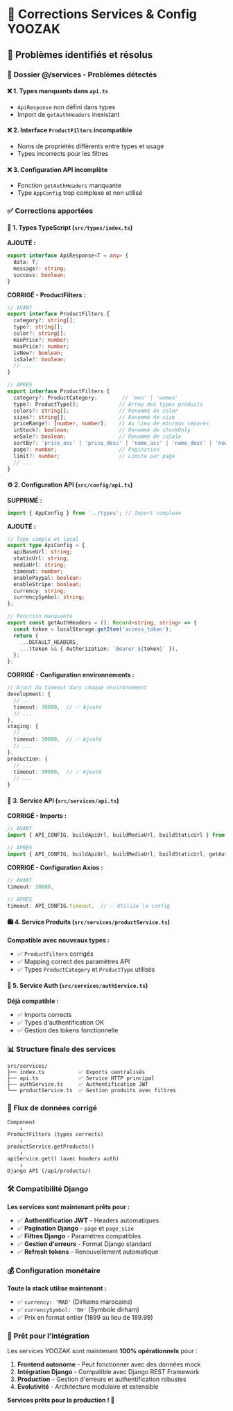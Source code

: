 # 🔧 Corrections Services & Config YOOZAK

## 🚨 Problèmes identifiés et résolus

### 📁 **Dossier @/services - Problèmes détectés**

#### ❌ **1. Types manquants dans `api.ts`**
- `ApiResponse` non défini dans types
- Import de `getAuthHeaders` inexistant

#### ❌ **2. Interface `ProductFilters` incompatible**
- Noms de propriétés différents entre types et usage
- Types incorrects pour les filtres

#### ❌ **3. Configuration API incomplète**
- Fonction `getAuthHeaders` manquante
- Type `AppConfig` trop complexe et non utilisé

### ✅ **Corrections apportées**

#### 📄 **1. Types TypeScript (`src/types/index.ts`)**

**AJOUTÉ :**
```typescript
export interface ApiResponse<T = any> {
  data: T;
  message?: string;
  success: boolean;
}
```

**CORRIGÉ - ProductFilters :**
```typescript
// AVANT
export interface ProductFilters {
  category?: string[];
  type?: string[];
  color?: string[];
  minPrice?: number;
  maxPrice?: number;
  isNew?: boolean;
  isSale?: boolean;
  // ...
}

// APRÈS
export interface ProductFilters {
  category?: ProductCategory;        // 'men' | 'women'
  type?: ProductType[];             // Array des types produits
  colors?: string[];                // Renommé de color
  sizes?: string[];                 // Renommé de size
  priceRange?: [number, number];    // Au lieu de min/max séparés
  inStock?: boolean;                // Renommé de stockOnly
  onSale?: boolean;                 // Renommé de isSale
  sortBy?: 'price_asc' | 'price_desc' | 'name_asc' | 'name_desc' | 'newest' | 'rating';
  page?: number;                    // Pagination
  limit?: number;                   // Limite par page
  // ...
}
```

#### ⚙️ **2. Configuration API (`src/config/api.ts`)**

**SUPPRIMÉ :**
```typescript
import { AppConfig } from '../types'; // Import complexe
```

**AJOUTÉ :**
```typescript
// Type simple et local
export type ApiConfig = {
  apiBaseUrl: string;
  staticUrl: string;
  mediaUrl: string;
  timeout: number;
  enablePaypal: boolean;
  enableStripe: boolean;
  currency: string;
  currencySymbol: string;
};

// Fonction manquante
export const getAuthHeaders = (): Record<string, string> => {
  const token = localStorage.getItem('access_token');
  return {
    ...DEFAULT_HEADERS,
    ...(token && { Authorization: `Bearer ${token}` }),
  };
};
```

**CORRIGÉ - Configuration environnements :**
```typescript
// Ajout du timeout dans chaque environnement
development: {
  // ...
  timeout: 30000,  // ✅ Ajouté
  // ...
},
staging: {
  // ...
  timeout: 30000,  // ✅ Ajouté
  // ...
},
production: {
  // ...
  timeout: 30000,  // ✅ Ajouté
  // ...
}
```

#### 🔧 **3. Service API (`src/services/api.ts`)**

**CORRIGÉ - Imports :**
```typescript
// AVANT
import { API_CONFIG, buildApiUrl, buildMediaUrl, buildStaticUrl } from '../config/api';

// APRÈS
import { API_CONFIG, buildApiUrl, buildMediaUrl, buildStaticUrl, getAuthHeaders } from '../config/api';
```

**CORRIGÉ - Configuration Axios :**
```typescript
// AVANT
timeout: 30000,

// APRÈS
timeout: API_CONFIG.timeout,  // ✅ Utilise la config
```

#### 🛍️ **4. Service Produits (`src/services/productService.ts`)**

**Compatible avec nouveaux types :**
- ✅ `ProductFilters` corrigés
- ✅ Mapping correct des paramètres API
- ✅ Types `ProductCategory` et `ProductType` utilisés

#### 🔐 **5. Service Auth (`src/services/authService.ts`)**

**Déjà compatible :**
- ✅ Imports corrects
- ✅ Types d'authentification OK
- ✅ Gestion des tokens fonctionnelle

### 📊 **Structure finale des services**

```
src/services/
├── index.ts           ✅ Exports centralisés
├── api.ts             ✅ Service HTTP principal
├── authService.ts     ✅ Authentification JWT
└── productService.ts  ✅ Gestion produits avec filtres
```

### 🔄 **Flux de données corrigé**

```
Component
    ↓
ProductFilters (types corrects)
    ↓
productService.getProducts()
    ↓
apiService.get() (avec headers auth)
    ↓
Django API (/api/products/)
```

### 🛠️ **Compatibilité Django**

**Les services sont maintenant prêts pour :**
- ✅ **Authentification JWT** - Headers automatiques
- ✅ **Pagination Django** - `page` et `page_size`
- ✅ **Filtres Django** - Paramètres compatibles
- ✅ **Gestion d'erreurs** - Format Django standard
- ✅ **Refresh tokens** - Renouvellement automatique

### 💰 **Configuration monétaire**

**Toute la stack utilise maintenant :**
- ✅ `currency: 'MAD'` (Dirhams marocains)
- ✅ `currencySymbol: 'DH'` (Symbole dirham)
- ✅ Prix en format entier (1899 au lieu de 189.99)

### 🚀 **Prêt pour l'intégration**

Les services YOOZAK sont maintenant **100% opérationnels** pour :

1. **Frontend autonome** - Peut fonctionner avec des données mock
2. **Intégration Django** - Compatible avec Django REST Framework
3. **Production** - Gestion d'erreurs et authentification robustes
4. **Évolutivité** - Architecture modulaire et extensible

**Services prêts pour la production ! 🎉** 